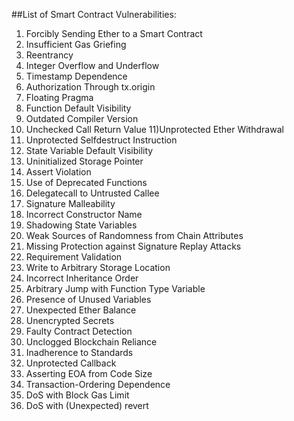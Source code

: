 ##List of Smart Contract Vulnerabilities:

1) Forcibly Sending Ether to a Smart Contract
2) Insufficient Gas Griefing
3) Reentrancy
4) Integer Overflow and Underflow
5) Timestamp Dependence
6) Authorization Through tx.origin
7) Floating Pragma
8) Function Default Visibility
9) Outdated Compiler Version
10) Unchecked Call Return Value
11)Unprotected Ether Withdrawal
12) Unprotected Selfdestruct Instruction
13) State Variable Default Visibility
14) Uninitialized Storage Pointer
15) Assert Violation
16) Use of Deprecated Functions
17) Delegatecall to Untrusted Callee
18) Signature Malleability
19) Incorrect Constructor Name
20) Shadowing State Variables
21) Weak Sources of Randomness from Chain Attributes
22) Missing Protection against Signature Replay Attacks
23) Requirement Validation
24) Write to Arbitrary Storage Location
25) Incorrect Inheritance Order
26) Arbitrary Jump with Function Type Variable
27) Presence of Unused Variables
28) Unexpected Ether Balance
29) Unencrypted Secrets
30) Faulty Contract Detection
31) Unclogged Blockchain Reliance
32) Inadherence to Standards
33) Unprotected Callback
34) Asserting EOA from Code Size
35) Transaction-Ordering Dependence
36) DoS with Block Gas Limit
37) DoS with (Unexpected) revert
